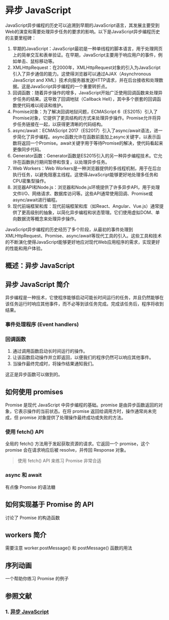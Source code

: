 # 异步 JavaScript
JavaScript异步编程的历史可以追溯到早期的JavaScript语言，其发展主要受到Web的演变和需要处理异步任务的要求的影响。以下是JavaScript异步编程历史的主要里程碑：
1. 早期的JavaScript：JavaScript最初是一种单线程的脚本语言，用于处理网页上的简单交互和表单验证。在早期，JavaScript主要用于响应用户的事件，例如单击、鼠标移动等。
2. XMLHttpRequest：在2000年，XMLHttpRequest对象的引入为JavaScript引入了异步通信的能力。这使得浏览器可以通过AJAX（Asynchronous JavaScript and XML）技术向服务器发送HTTP请求，并在后台接收和处理数据。这是JavaScript异步编程的一个重要转折点。
3. 回调函数：随着异步操作的增多，JavaScript开始广泛使用回调函数来处理异步任务的结果。这导致了回调地狱（Callback Hell），其中多个嵌套的回调函数使代码难以阅读和维护。
4. Promise对象：为了解决回调地狱问题，ECMAScript 6（ES2015）引入了Promise对象，它提供了更具结构的方式来处理异步操作。Promise允许将异步任务链接在一起，以获得更清晰的代码结构。
5. async/await：ECMAScript 2017（ES2017）引入了async/await语法，进一步简化了异步编程。async函数允许在函数前面加上async关键字，以表示函数将返回一个Promise。await关键字用于等待Promise的解决，使代码看起来更像同步代码。
6. Generator函数：Generator函数是ES2015引入的另一种异步编程技术。它允许在函数执行期间暂停和恢复，以处理异步任务。
7. Web Workers：Web Workers是一种浏览器提供的多线程机制，用于在后台执行任务，以避免阻塞主线程。这使得JavaScript能够更好地处理多任务和CPU密集型操作。
8. 浏览器API和Node.js：浏览器和Node.js环境提供了许多异步API，用于处理文件I/O、网络请求、数据库访问等。这些API通常使用回调、Promise或async/await进行编程。
9. 现代前端框架和库：现代前端框架和库（如React、Angular、Vue.js）通常提供了更高级别的抽象，以简化异步编程和状态管理。它们使用虚拟DOM、单向数据流等概念来处理异步操作。

JavaScript异步编程的历史经历了多个阶段，从最初的事件处理到XMLHttpRequest、Promise、async/await等现代工具的引入。这些工具和技术的不断演化使得JavaScript能够更好地应对现代Web应用程序的需求，实现更好的性能和用户体验。

## 概述：异步 JavaScript

## 异步 JavaScript 简介
异步编程是一种技术，它使程序能够启动可能长时间运行的任务，并且仍然能够在该任务运行时响应其他事件，而不必等到该任务完成。完成该任务后，程序将收到结果。

### 事件处理程序 (Event handlers)
### 回调函数
1. 通过调用函数启动长时间运行的操作。
2. 让该函数启动操作并立即返回，以便我们的程序仍然可以响应其他事件。
3. 当操作最终完成时，将操作结果通知我们。

这正是异步函数可以做到的。

## 如何使用 promises
Promise 是现代 JavaScript 中异步编程的基础。promise 是由异步函数返回的对象，它表示操作的当前状态。在将 promise 返回给调用方时，操作通常尚未完成，但 promise 对象提供了处理操作最终成功或失败的方法。

### 使用 fetch() API
全局的 fetch() 方法用于发起获取资源的请求。它返回一个 promise，这个 promise 会在请求响应后被 resolve，并传回 Response 对象。

> 使用 fetch() API 来练习 Promise 非常合适

### async 和 await
有点像 Promise 的语法糖

## 如何实现基于 Promise 的 API
讨论了 Promise 的构造函数

## workers 简介
需要注意 worker.postMessage() 和 postMessage() 函数的用法

## 序列动画
一个帮助你练习 Promise 的例子

## 参照文献
### 1. [异步 JavaScript](https://developer.mozilla.org/en-US/docs/Learn/JavaScript/Asynchronous)

